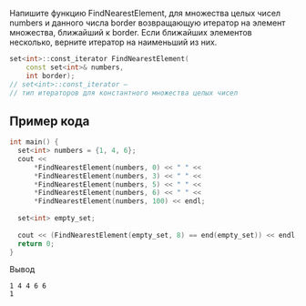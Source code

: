 Напишите функцию FindNearestElement, для множества целых чисел numbers
и данного числа border возвращающую итератор на элемент множества,
ближайший к border. Если ближайших элементов несколько, верните итератор
на наименьший из них.

```c++
set<int>::const_iterator FindNearestElement(
    const set<int>& numbers,
    int border);
// set<int>::const_iterator —
// тип итераторов для константного множества целых чисел
```

## Пример кода

```c++
int main() {
  set<int> numbers = {1, 4, 6};
  cout <<
      *FindNearestElement(numbers, 0) << " " <<
      *FindNearestElement(numbers, 3) << " " <<
      *FindNearestElement(numbers, 5) << " " <<
      *FindNearestElement(numbers, 6) << " " <<
      *FindNearestElement(numbers, 100) << endl;
      
  set<int> empty_set;
  
  cout << (FindNearestElement(empty_set, 8) == end(empty_set)) << endl;
  return 0;
}
```

Вывод

```
1 4 4 6 6
1
```